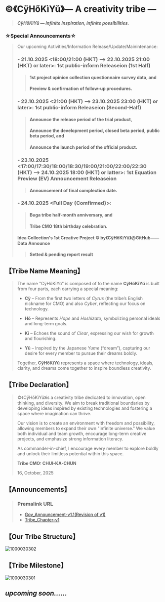 # ©️《CÿHőKìYŭ》— A creativity tribe —
> _**CÿHőKìYŭ — Infinite inspiration, infinite possibilities.**_

### ☆Special Announcements☆
> Our upcoming Activities/Information Release/Update/Mainintenance:
> ### - 21.10.2025 <**18:00/21:00 (HKT) --> 22.10.2025 21:00 (HKT) or later**>: 1st public-inform Releaseion (1st Half)
>> #### 1st project opinion collection questionnaire survey data, and
>> #### Preview & confirmation of follow-up procedures.
> ### - 22.10.2025 <**21:00 (HKT) --> 23.10.2025 23:00 (HKT) or later**>: 1st public-inform Releaseion (Second-Half)
>> #### Announce the release period of the trial product,
>> #### Announce the development period, closed beta period, public beta period, and
>> #### Announce the launch period of the official product.
> ### - 23.10.2025 <**17:00/17:30/18:00/18:30/19:00/21:00/22:00/22:30 (HKT) --> 24.10.2025 18:00 (HKT) or latter**>: 1st Equation Preview (EV) Announcement Releaseion
>> #### Announcement of final complection date.
> ### - 24.10.2025 <**Full Day** {Comfirmed}>:
>> #### Buga tribe half-month anniversary, and
>> #### Tribe CMO 18th birthday celebration.
> #### Idea Collection's 1st Creative Project ©️ by《CÿHőKìYŭ》@GitHub——Data Announce
>> **Setted & pending report result**
## 【Tribe Name Meaning】
> The name "CÿHőKìYŭ" is composed of fo the name **CÿHőKìYŭ** is built from four parts, each carrying a special meaning:
> - **Cÿ** – From the first two letters of *Cyrus* (the tribe’s English nickname for CMO) and also *Cyber*, reflecting our focus on technology.
> 
> - **Hő** – Represents *Hope* and *Hoshizato*, symbolizing personal ideals and long-term goals.
>
> - **Kì** – Echoes the sound of *Clear*, expressing our wish for growth and flourishing.
> 
> - **Yŭ** – Inspired by the Japanese *Yume* (“dream”), capturing our desire for every member to pursue their dreams boldly.
> 
> Together, **CÿHőKìYŭ** represents a space where technology, ideals, clarity, and dreams come together to inspire boundless creativity.  
## 【Tribe Declaration】
> ©️《CÿHőKìYŭ》is a creativity tribe dedicated to innovation, open thinking, and diversity. We aim to break traditional boundaries by developing ideas inspired by existing technologies and fostering a space where imagination can thrive.
>
> Our vision is to create an environment with freedom and possibility, allowing members to expand their own "infinite universe." We value both individual and team growth, encourage long-term creative projects, and emphasize strong information literacy.
>
> As commander-in-chief, I encourage every member to explore boldly and unlock their limitless potential within this space.
>
> **Tribe CMO: CHUI-KA-CHUN**
>
> 16, October, 2025
## 【Announcements】
> ### Premalink URL
> - [Gov_Announcement-v1.1(Revision of v1)](https://github.com/CHUI-KA-CHUN/-c-CyHoKiYu-/blob/main/GovAnnouncement_v1-1.md)
> - [Tribe_Chapter-v1](https://github.com/CHUI-KA-CHUN/-c-CyHoKiYu-/blob/main/Tribe_Chapter-v1.md)
## 【Our Tribe Structure】
![1000030302](https://github.com/user-attachments/assets/0128b902-0091-4d71-860a-0602d1209a33)
## 【Tribe Milestone】
![1000030301](https://github.com/user-attachments/assets/353aa3be-b955-4a6f-b0ea-141881dbee6c)
## _upcoming soon……_
